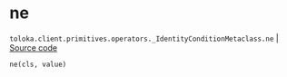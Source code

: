 # ne
`toloka.client.primitives.operators._IdentityConditionMetaclass.ne` | [Source code](https://github.com/Toloka/toloka-kit/blob/v1.2.3/src/client/primitives/operators.py#L124)

```python
ne(cls, value)
```

